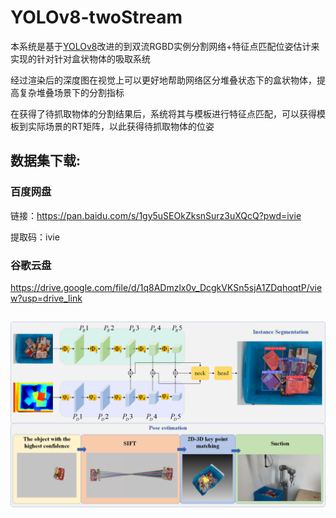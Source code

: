 # YOLOv8-twoStream
本系统是基于[YOLOv8](https://github.com/ultralytics/ultralytics?tab=readme-ov-file)改进的到双流RGBD实例分割网络+特征点匹配位姿估计来实现的针对针对盒状物体的吸取系统

经过渲染后的深度图在视觉上可以更好地帮助网络区分堆叠状态下的盒状物体，提高复杂堆叠场景下的分割指标

在获得了待抓取物体的分割结果后，系统将其与模板进行特征点匹配，可以获得模板到实际场景的RT矩阵，以此获得待抓取物体的位姿

## 数据集下载:
### 百度网盘
链接：https://pan.baidu.com/s/1gy5uSEOkZksnSurz3uXQcQ?pwd=ivie 

提取码：ivie 

### 谷歌云盘
https://drive.google.com/file/d/1q8ADmzlx0v_DcgkVKSn5sjA1ZDqhoqtP/view?usp=drive_link

## ![系统结构图](/sys.png)
